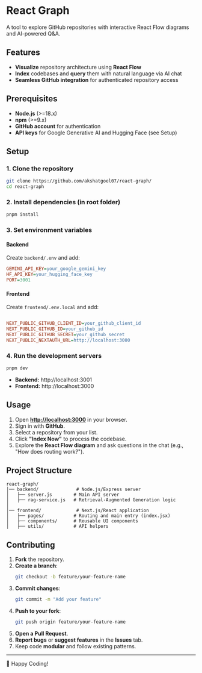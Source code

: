 # React Graph

A tool to explore GitHub repositories with interactive React Flow diagrams and AI-powered Q&A.

## Features

- **Visualize** repository architecture using **React Flow**
- **Index** codebases and **query** them with natural language via AI chat
- **Seamless GitHub integration** for authenticated repository access

## Prerequisites

- **Node.js** (>=18.x)
- **npm** (>=9.x)
- **GitHub account** for authentication
- **API keys** for Google Generative AI and Hugging Face (see Setup)

## Setup

### 1. Clone the repository

```bash
git clone https://github.com/akshatgoel07/react-graph/
cd react-graph
```

### 2. Install dependencies (in root folder)

```bash
pnpm install
```

### 3. Set environment variables

#### Backend
Create `backend/.env` and add:

```ini
GEMINI_API_KEY=your_google_gemini_key
HF_API_KEY=your_hugging_face_key
PORT=3001
```

#### Frontend
Create `frontend/.env.local` and add:

```ini

NEXT_PUBLIC_GITHUB_CLIENT_ID=your_github_client_id
NEXT_PUBLIC_GITHUB_ID=your_github_id
NEXT_PUBLIC_GITHUB_SECRET=your_github_secret
NEXT_PUBLIC_NEXTAUTH_URL=http://localhost:3000
```

### 4. Run the development servers

```bash
pnpm dev
```

- **Backend:** http://localhost:3001
- **Frontend:** http://localhost:3000

## Usage

1. Open **[http://localhost:3000](http://localhost:3000)** in your browser.
2. Sign in with **GitHub**.
3. Select a repository from your list.
4. Click **"Index Now"** to process the codebase.
5. Explore the **React Flow diagram** and ask questions in the chat (e.g., "How does routing work?").

## Project Structure

```
react-graph/
│── backend/              # Node.js/Express server
│   ├── server.js        # Main API server
│   ├── rag-service.js   # Retrieval-Augmented Generation logic
│
│── frontend/             # Next.js/React application
│   ├── pages/           # Routing and main entry (index.jsx)
│   ├── components/      # Reusable UI components
│   ├── utils/           # API helpers
```

## Contributing

1. **Fork** the repository.
2. **Create a branch**:
   ```bash
   git checkout -b feature/your-feature-name
   ```
3. **Commit changes**:
   ```bash
   git commit -m "Add your feature"
   ```
4. **Push to your fork**:
   ```bash
   git push origin feature/your-feature-name
   ```
5. **Open a Pull Request**.
6. **Report bugs** or **suggest features** in the **Issues** tab.
7. Keep code **modular** and follow existing patterns.

---

🚀 Happy Coding!
